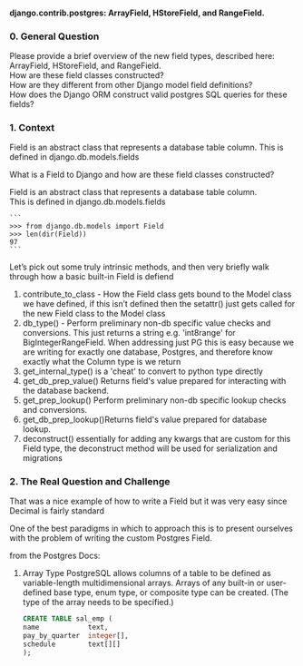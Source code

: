 #### django.contrib.postgres: ArrayField, HStoreField, and RangeField.    

### 0.  General Question     

Please provide a brief overview of the new field types, described here: ArrayField, HStoreField, and RangeField.     
How are these field classes constructed?     
How are they different from other Django model field definitions?     
How does the Django ORM construct valid postgres SQL queries for these fields?     

### 1.  Context    

Field is an abstract class that represents a database table column. This is defined in django.db.models.fields     



What is a Field to Django and how are these field classes constructed?    

Field is an abstract class that represents a database table column.     
This is defined in django.db.models.fields    

    ```
    >>> from django.db.models import Field
    >>> len(dir(Field))
    97
    ```

Let’s pick out some truly intrinsic methods, and then very briefly walk through how a basic built-in Field is defiend    

1. contribute_to_class - How the Field class gets bound to the Model class we have defined, if this isn’t defined then the setattr() just gets called for the new Field class to the Model class    
2. db_type() - Perform preliminary non-db specific value checks and conversions. This just returns a string e.g. 'int8range' for BigIntegerRangeField. When addressing just PG this is easy because we are writing for exactly one database, Postgres, and therefore know exactly what the Column type is  we return     
3. get_internal_type() is a 'cheat' to convert to python type directly    
4. get_db_prep_value()  Returns field's value prepared for interacting with the database backend.    
5. get_prep_lookup() Perform preliminary non-db specific lookup checks and conversions.    
6. get_db_prep_lookup()Returns field's value prepared for database lookup.    
7. deconstruct() essentially for adding any kwargs that are custom for this Field type, the deconstruct method will be used for serialization and migrations    


### 2.  The Real Question and Challenge    

That was a nice example of how to write a Field but it was very easy since Decimal is fairly standard   


One of the best paradigms in which to approach this is to present ourselves with the problem of writing the custom Postgres Field.    
 
from the Postgres Docs:    
1. Array Type
PostgreSQL allows columns of a table to be defined as variable-length multidimensional arrays. Arrays of any built-in or user-defined base type, enum type, or composite type can be created. (The type of the array needs to be specified.) 
 
    ```SQL
    CREATE TABLE sal_emp (
    name            text,
    pay_by_quarter  integer[],
    schedule        text[][]
    );
    ```
